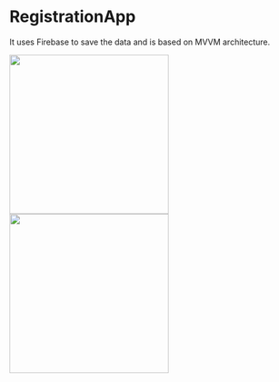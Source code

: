 # RegistrationApp
It uses Firebase to save the data and is based on MVVM architecture.

<img src="https://user-images.githubusercontent.com/39986507/76416640-76220380-63c1-11ea-8fd5-fef663cd7abc.png" width="280">   <img src="https://user-images.githubusercontent.com/39986507/76416643-77533080-63c1-11ea-8fa3-38f276e35833.png" width="280">  
